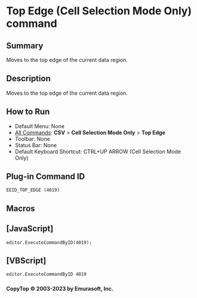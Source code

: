 # Top Edge (Cell Selection Mode Only) command

## Summary

Moves to the top edge of the current data region.

## Description

Moves to the top edge of the current data region.

## How to Run

- Default Menu: None
- [All Commands](../tools/all_commands): **CSV** \> **Cell Selection Mode Only** \> **Top Edge**
- Toolbar: None
- Status Bar: None
- Default Keyboard Shortcut: CTRL+UP ARROW (Cell Selection Mode Only)

## Plug-in Command ID

```
EEID_TOP_EDGE (4019)```

## Macros

## \[JavaScript\]

```
editor.ExecuteCommandByID(4019);
```

## \[VBScript\]

```
editor.ExecuteCommandByID 4019
```

### 

#### CopyTop © 2003-2023 by Emurasoft, Inc.
